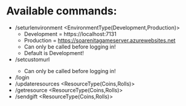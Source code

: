 # Available commands:

- /seturlenvironment <EnvironmentType(Development,Production)>
   - Development = https://localhost:7131 
   - Production = https://soarenitagameserver.azurewebsites.net
   - Can only be called before logging in!
   - Default is Development!
- /setcustomurl <ServerUrl> <WebsocketUrl>
   - Can only be called before logging in!
- /login <DeviceId>
- /updateresources <ResourceType(Coins,Rolls)> <ResourceValue>
- /getresource <ResourceType(Coins,Rolls)>
- /sendgift <PlayerId> <ResourceType(Coins,Rolls)> <ResourceValue>
